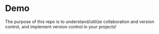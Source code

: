 # Demo

The purpose of this repo is to understand/utilize collaboration and version control, and implement version control in your projects!
